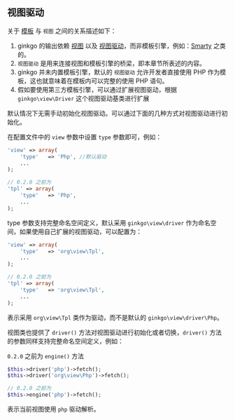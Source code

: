 ## 视图驱动

关于 [模板](../view/index.md) 与 `视图` 之间的关系描述如下：

1. ginkgo 的输出依赖 [视图](../view/index.md) 以及 [视图驱动](../view/driver.md)，而非模板引擎，例如：[Smarty](https://www.smarty.net) 之类的。
2. `视图驱动` 是用来连接视图和模板引擎的桥梁，即本章节所表述的内容。
3. ginkgo 并未内置模板引擎，默认的 `视图驱动` 允许开发者直接使用 PHP 作为模板，这也就意味着在模板内可以完整的使用 PHP 语句。
4. 假如要使用第三方模板引擎，可以通过扩展视图驱动，根据 `ginkgo\view\Driver` 这个视图驱动基类进行扩展

默认情况下无需手动初始化视图驱动。可以通过下面的几种方式对视图驱动进行初始化。

在配置文件中的 `view` 参数中设置 `type` 参数即可，例如：

``` php
'view' => array(
    'type'   => 'Php', //默认驱动
    ...
);

// 0.2.0 之前为
'tpl' => array(
    'type'   => 'Php',
    ...
);
```

type 参数支持完整命名空间定义，默认采用 `ginkgo\view\driver` 作为命名空间，如果使用自己扩展的视图驱动，可以配置为：

``` php
'view' => array(
    'type'   => 'org\view\Tpl',
    ...
);

// 0.2.0 之前为
'tpl' => array(
    'type'   => 'org\view\Tpl',
    ...
);
```

表示采用 `org\view\Tpl` 类作为驱动，而不是默认的 `ginkgo\view\driver\Php`。

视图类也提供了 `driver()` 方法对视图驱动进行初始化或者切换，`driver()` 方法的参数同样支持完整命名空间定义，例如：

`0.2.0` 之前为 `engine()` 方法

``` php
$this->driver('php')->fetch();
$this->driver('org\view\Php')->fetch();

// 0.2.0 之前为
$this->engine('php')->fetch();
```

表示当前视图使用 `php` 驱动解析。
